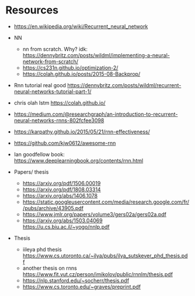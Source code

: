 # Resources
- https://en.wikipedia.org/wiki/Recurrent_neural_network
- NN
    - nn from scratch. Why? idk: https://dennybritz.com/posts/wildml/implementing-a-neural-network-from-scratch/
    - https://cs231n.github.io/optimization-2/
    - https://colah.github.io/posts/2015-08-Backprop/

- Rnn tutorial real good https://dennybritz.com/posts/wildml/recurrent-neural-networks-tutorial-part-1/
- chris olah lstm https://colah.github.io/
- https://medium.com/@researchgraph/an-introduction-to-recurrent-neural-networks-rnns-802fcfee3098
- https://karpathy.github.io/2015/05/21/rnn-effectiveness/
- https://github.com/kjw0612/awesome-rnn
- Ian goodfellow book: https://www.deeplearningbook.org/contents/rnn.html
- Papers/ thesis
    - https://arxiv.org/pdf/1506.00019
    - https://arxiv.org/pdf/1808.03314
    - https://arxiv.org/abs/1406.1078
    - https://static.googleusercontent.com/media/research.google.com/fr//pubs/archive/43905.pdf
    - https://www.jmlr.org/papers/volume3/gers02a/gers02a.pdf
    - https://arxiv.org/abs/1503.04069
    https://u.cs.biu.ac.il/~yogo/nnlp.pdf

- Thesis
    - iileya phd thesis https://www.cs.utoronto.ca/~ilya/pubs/ilya_sutskever_phd_thesis.pdf
    - another thesis on rnns https://www.fit.vut.cz/person/imikolov/public/rnnlm/thesis.pdf
    - https://nlp.stanford.edu/~socherr/thesis.pdf
    - https://www.cs.toronto.edu/~graves/preprint.pdf   


